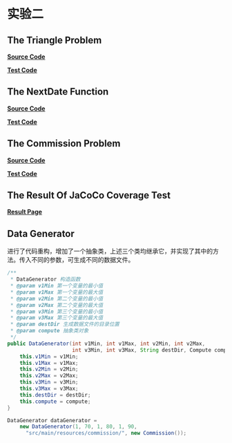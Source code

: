 # 实验二


## The Triangle Problem



**[Source Code](./src/main/java/com/lfool/test02/Triangle.java)**

**[Test Code](./src/test/java/com/lfool/test02/TriangleTest.java)**



## The NextDate Function



**[Source Code](./src/main/java/com/lfool/test02/NextDate.java)**

**[Test Code](./src/test/java/com/lfool/test02/NextDateTest.java)**



## The Commission Problem



**[Source Code](./src/main/java/com/lfool/test02/Commission.java)**

**[Test Code](./src/test/java/com/lfool/test02/CommissionTest.java)**



## The Result Of JaCoCo Coverage Test

**[Result Page](./target/result/index.html)**




## Data Generator

进行了代码重构，增加了一个抽象类，上述三个类均继承它，并实现了其中的方法。传入不同的参数，可生成不同的数据文件。

```java
/**
 * DataGenerator 构造函数
 * @param v1Min 第一个变量的最小值
 * @param v1Max 第一个变量的最大值
 * @param v2Min 第二个变量的最小值
 * @param v2Max 第二个变量的最大值
 * @param v3Min 第三个变量的最小值
 * @param v3Max 第三个变量的最大值
 * @param destDir 生成数据文件的目录位置
 * @param compute 抽象类对象
 */
public DataGenerator(int v1Min, int v1Max, int v2Min, int v2Max,
                     int v3Min, int v3Max, String destDir, Compute compute) {
    this.v1Min = v1Min;
    this.v1Max = v1Max;
    this.v2Min = v2Min;
    this.v2Max = v2Max;
    this.v3Min = v3Min;
    this.v3Max = v3Max;
    this.destDir = destDir;
    this.compute = compute;
}

DataGenerator dataGenerator =
    new DataGenerator(1, 70, 1, 80, 1, 90,
      "src/main/resources/commission/", new Commission());
```